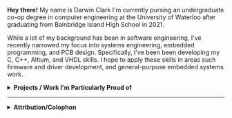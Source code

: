 **Hey there!** My name is Darwin Clark I'm currently pursing an undergraduate co-op degree in computer engineering at the University of Waterloo after graduating from Bainbridge Island High School in 2021.

While a lot of my background has been in software engineering, I've recently narrowed my focus into systems engineering, embedded programming, and PCB design. Specifically, I've been been developing my C, C++, Altium, and VHDL skills. I hope to apply these skills in areas such firmware and driver development, and general-purpose embedded systems work.

<details>
 <summary><b>Projects / Work I'm Particularly Proud of</b></summary>
 
 ### *2022*
 - Designed a theoretical high-efficiency buck converter for use on WARG competition drone ([spreadsheet](https://docs.google.com/spreadsheets/d/1IrWaX9436vcKAeru4SNB5D6RGHlH2eQq0TntfMsNFoI/edit?usp=sharing))
 - Finished a 4-month internship at Ford of Canada developing infotainment software (kotlin/java)
 - And more to come...

 ### *2021*
 - Collaborated with head roaster of Pegasus Coffee company to integrate graphical analysis with roasting process ([R](git@github.com:loqoman/pegasusInternship2021.git))
 - Assisted part-time with assembly and embedded systems prototyping for ([RipeLocker LLC](https://ripelocker.com/))
   - Later went on to design a proof-of-concept low-power BLE device to measure in-chamber respiration data ([C++/PlatformIO](https://github.com/loqoman/ripeLockerBLE))
 - Wrote a mock professional statics paper in LaTeX based investigating true randomness in microcontrollers ([PDF](https://github.com/loqoman/STATSFinalPaper/blob/main/assets/2021_H_Applied_Stats_Final_Paper.pdf))
 - Led the Innovation Challenge sub-team during the first ever virtual FIRST Robotics Competition season ([Custom Gantt Chart](https://docs.google.com/spreadsheets/d/1anXCPkiNjT96afOdMCoA267horpxSaNqKeWzhulkc9o/edit#gid=127063554&range=A1:B4))

 ### *2020*
    
 - Collected and graphically analyzed public CWOP temperature data for 2020 ASA Poster Submission ([R/GGPlot2](https://github.com/loqoman/ripeLockerBLE))
 - Developed the framework for a FRC-code compatible wireless-enabled Tetrix bot for new member training([C++/Embedded](https://github.com/loqoman/SpartronicsAutonTetrix))
 - Made my first foray into PCB design with a AVR328-based 'badge' to be worn by drive team members at competition ([kicad](https://github.com/loqoman/SpartronicsBadge)) 
    
 ### *2019*
 - Under the supervision of mentor Ted Larson-Freeman, supported robotics drive team by providing live data analytics during competition ([R/Python](https://github.com/loqoman/4915DataProcessing))
 - Finished 2-year development of computer vision system for assisted motions in the driver-operated and autonomous period ([Python/OpenCV](https://github.com/spartronics4915/vision))

  <em>&#13;&#10; N.B not all listed projects were completed entirely by me. Many were collaborative endeavors and attribution has been given when appropriate.</em>
</details>
    

---
 
<details>
 <summary><b>Attribution/Colophon</b></summary>
  - Format inspired by ([Pietroglyph's README](https://github.com/pietroglyph/pietroglyph/tree/50b58cc56d73a4b18d6976992da907d0e867ecb2))
</details>
